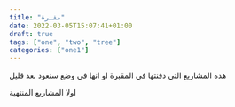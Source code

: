 ```yaml
---
title: "مقبرة"
date: 2022-03-05T15:07:41+01:00
draft: true
tags: ["one", "two", "tree"]
categories: ["one1"]
---
```


هده المشاريع التي دفنتها في المقبرة او انها في وضع سنعود بعد قليل

اولا المشاريع المنتهية

